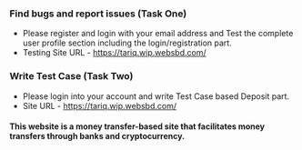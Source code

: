 ### Find bugs and report issues (Task One)     
- Please register and login with your email address and Test the complete user profile section including the login/registration part.     
- Testing Site URL - https://tariq.wip.websbd.com/     


### Write Test Case (Task Two)     
- Please login into your account and write Test Case based Deposit part.    
- Site URL - https://tariq.wip.websbd.com/    

#### This website is a money transfer-based site that facilitates money transfers through banks and cryptocurrency.
